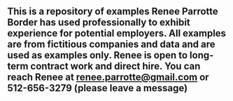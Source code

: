 This is a repository of examples Renee Parrotte Border has used professionally to exhibit experience for potential employers.
All examples are from fictitious companies and data and are used as examples only.
Renee is open to long-term contract work and direct hire.
You can reach Renee at renee.parrotte@gmail.com or 512-656-3279 (please leave a message)
--
